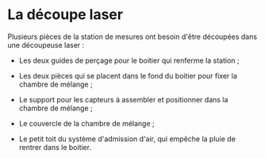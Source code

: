 # La découpe laser

Plusieurs pièces de la station de mesures ont besoin d'être découpées dans une découpeuse laser :

- Les deux guides de perçage pour le boitier qui renferme la station ;

- Les deux pièces qui se placent dans le fond du boitier pour fixer la chambre de mélange ;

- Le support pour les capteurs à assembler et positionner dans la chambre de mélange ;

- Le couvercle de la chambre de mélange ;

- Le petit toit du système d'admission d'air, qui empêche la pluie de rentrer dans le boitier.
